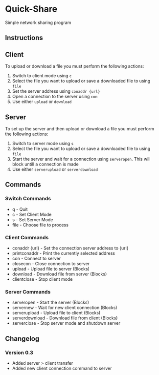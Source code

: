 # Quick-Share
Simple network sharing program

## Instructions
## Client
To upload or download a file you must perform the following actions:

1. Switch to client mode using `c`
2. Select the file you want to upload or save a downloaded file to using `file`
3. Set the server address using `conaddr {url}`
4. Open a connection to the server using `con`
5. Use either `upload` or `download`

## Server
To set up the server and then upload or download a file you must perform the following actions:

1. Switch to server mode using `s`
2. Select the file you want to upload or save a downloaded file to using `file`
3. Start the server and wait for a connection using `serveropen`. This will block untill a connection is made
4. Use either `serverupload` or `serverdownload`

## Commands
### Switch Commands
* q - Quit
* c - Set Client Mode
* s - Set Server Mode
* file - Choose file to process

### Client Commands
* conaddr {url} - Set the connection server address to {url}
* printconaddr - Print the currently selected address
* con - Connect to server
* closecon - Close connection to server
* upload - Upload file to server (Blocks)
* download - Download file from server (Blocks)
* clientclose - Stop client mode

### Server Commands
* serveropen - Start the server (Blocks)
* servernew - Wait for new client connection (Blocks)
* serverupload - Upload file to client (Blocks)
* serverdownload - Download file from client (Blocks)
* serverclose - Stop server mode and shutdown server
		
## Changelog
### Version 0.3
* Added server > client transfer
* Added new client connection command to server
